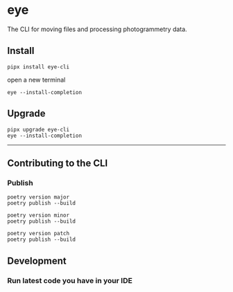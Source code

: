 # eye

The CLI for moving files and processing photogrammetry data. 

## Install

```shell
pipx install eye-cli
```

open a new terminal

```shell
eye --install-completion
```

## Upgrade

```shell
pipx upgrade eye-cli
eye --install-completion
```


---



## Contributing to the CLI



### Publish

```shell
poetry version major
poetry publish --build
```

```shell
poetry version minor
poetry publish --build
```

```shell
poetry version patch
poetry publish --build
```

## Development

### Run latest code you have in your IDE

